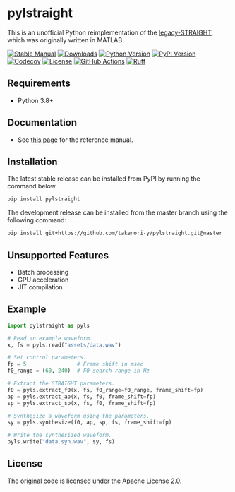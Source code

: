 # pylstraight

This is an unofficial Python reimplementation of the [legacy-STRAIGHT](https://github.com/HidekiKawahara/legacy_STRAIGHT), which was originally written in MATLAB.

[![Stable Manual](https://img.shields.io/badge/docs-stable-blue.svg)](https://takenori-y.github.io/pylstraight/0.1.0/)
[![Downloads](https://static.pepy.tech/badge/pylstriaght)](https://pepy.tech/project/pylstriaght)
[![Python Version](https://img.shields.io/pypi/pyversions/pylstraight.svg)](https://pypi.python.org/pypi/pylstraight)
[![PyPI Version](https://img.shields.io/pypi/v/pylstraight.svg)](https://pypi.python.org/pypi/pylstraight)
[![Codecov](https://codecov.io/gh/takenori-y/pylstraight/branch/master/graph/badge.svg)](https://app.codecov.io/gh/takenori-y/pylstraight)
[![License](https://img.shields.io/github/license/takenori-y/pylstraight.svg)](https://github.com/takenori-y/pylstraight/blob/master/LICENSE)
[![GitHub Actions](https://github.com/takenori-y/pylstraight/workflows/package/badge.svg)](https://github.com/takenori-y/pylstraight/actions)
[![Ruff](https://img.shields.io/endpoint?url=https://raw.githubusercontent.com/astral-sh/ruff/main/assets/badge/v2.json)](https://github.com/astral-sh/ruff)

## Requirements

- Python 3.8+

## Documentation

- See [this page](https://takenori-y.github.io/pylstraight/0.1.0/) for the reference manual.

## Installation

The latest stable release can be installed from PyPI by running the command below.

```sh
pip install pylstraight
```

The development release can be installed from the master branch using the following command:

```sh
pip install git+https://github.com/takenori-y/pylstraight.git@master
```

## Unsupported Features

- Batch processing
- GPU acceleration
- JIT compilation

## Example

```py
import pylstraight as pyls

# Read an example waveform.
x, fs = pyls.read("assets/data.wav")

# Set control parameters.
fp = 5                # Frame shift in msec
f0_range = (60, 240)  # F0 search range in Hz

# Extract the STRAIGHT parameters.
f0 = pyls.extract_f0(x, fs, f0_range=f0_range, frame_shift=fp)
ap = pyls.extract_ap(x, fs, f0, frame_shift=fp)
sp = pyls.extract_sp(x, fs, f0, frame_shift=fp)

# Synthesize a waveform using the parameters.
sy = pyls.synthesize(f0, ap, sp, fs, frame_shift=fp)

# Write the synthesized waveform.
pyls.write("data.syn.wav", sy, fs)
```

## License

The original code is licensed under the Apache License 2.0.
